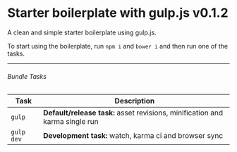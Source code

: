 # Starter boilerplate with gulp.js v0.1.2
A clean and simple starter boilerplate using gulp.js.

To start using the boilerplate, run `npm i` and `bower i` and then run one of the tasks.

---

###### Bundle Tasks

Task | Description
------------ | -------------
`gulp` | **Default/release task:** asset revisions, minification and karma single run
`gulp dev` | **Development task:** watch, karma ci and browser sync
